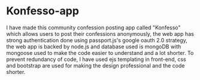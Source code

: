 # Konfesso-app

I have made this community confession posting app called "Konfesso" which allows users to post their confessions anonymously, the web app has strong authentication done using 
passport.js's google oauth 2.0 strategy, the web app is backed by node.js and database used is mongoDB with mongoose used to make the code easier to understand and a lot shorter.
To prevent redundancy of code, I have used ejs templating in front-end, css and bootstrap are used for making the design professional and the code shorter.
